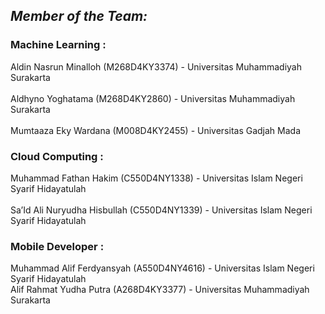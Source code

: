 ## *Member of the Team:*

### Machine Learning :
Aldin Nasrun Minalloh (M268D4KY3374) - Universitas Muhammadiyah Surakarta	<br />	
Aldhyno Yoghatama (M268D4KY2860) - Universitas Muhammadiyah Surakarta	<br />	
Mumtaaza Eky Wardana (M008D4KY2455) - Universitas Gadjah Mada		

### Cloud Computing :
Muhammad Fathan Hakim (C550D4NY1338) - Universitas Islam Negeri Syarif Hidayatulah	<br />	
Sa’Id Ali Nuryudha Hisbullah (C550D4NY1339) - Universitas Islam Negeri Syarif Hidayatulah		

### Mobile Developer :
Muhammad Alif Ferdyansyah (A550D4NY4616) - Universitas Islam Negeri Syarif Hidayatulah		<br />
Alif Rahmat Yudha Putra (A268D4KY3377) - Universitas Muhammadiyah Surakarta		
